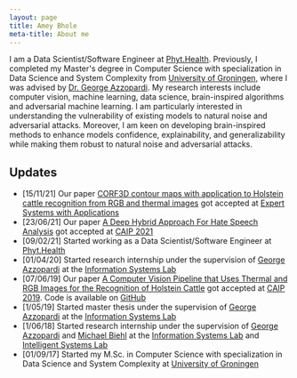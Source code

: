 ```yaml
---
layout: page
title: Amey Bhole
meta-title: About me
---
```

<div id="aboutme-section">

<p class="about-text">
I am a Data Scientist/Software Engineer at <a target="_blank" href="https://phyt.health/"> Phyt.Health</a>. Previously, I completed my Master's degree in Computer Science with specialization in Data Science and System Complexity from <a target="_blank" href="https://www.rug.nl/masters/computing-science/?lang=en"> University of Groningen</a>, where I was advised by <a target="_blank" href="http://www.cs.rug.nl/~george/"> Dr. George Azzopardi</a>. My research interests include computer vision, machine learning, data science, brain-inspired algorithms and adversarial machine learning. I am particularly interested in understanding the vulnerability of existing models to natural noise and adversarial attacks. Moreover, I am keen on developing brain-inspired methods to enhance models confidence, explainability, and generalizability while making them robust to natural noise and adversarial attacks.
</p>
</div>

## Updates

- [15/11/21] Our paper [CORF3D contour maps with application to Holstein cattle recognition from RGB and thermal images]() got accepted at [Expert Systems with Applications](https://www.journals.elsevier.com/expert-systems-with-applications)
- [23/06/21] Our paper [A Deep Hybrid Approach For Hate Speech Analysis](https://link.springer.com/chapter/10.1007/978-3-030-89128-2_41) got accepted at [CAIP 2021](http://cyprusconferences.org/caip2021/)
- [09/02/21] Started working as a Data Scientist/Software Engineer at [Phyt.Health](https://phyt.health/)
- [01/04/20] Started research internship under the supervision of [George Azzopardi](http://www.cs.rug.nl/~george/) at the [Information Systems Lab](http://www.cs.rug.nl/infosys/)
- [07/06/19] Our paper [A Computer Vision Pipeline that Uses Thermal and RGB Images for the Recognition of Holstein Cattle](https://link.springer.com/chapter/10.1007/978-3-030-29891-3_10) got accepted at [CAIP 2019](https://caip2019.unisa.it/). Code is available on [GitHub](https://github.com/ameybhole/IIHC)
- [1/05/19] Started master thesis under the supervision of [George Azzopardi](http://www.cs.rug.nl/~george/) at the [Information Systems Lab](http://www.cs.rug.nl/infosys/)
- [1/06/18] Started research internship under the supervision of [George Azzopardi](http://www.cs.rug.nl/~george/) and [Michael Biehl](http://www.cs.rug.nl/~biehl/) at the [Information Systems Lab](http://www.cs.rug.nl/infosys/) and [Intelligent Systems Lab](http://www.cs.rug.nl/is/)
- [01/09/17] Started my M.Sc. in Computer Science with specialization in Data Science and System Complexity at [University of Groningen](https://www.rug.nl/masters/computing-science/?lang=en)
